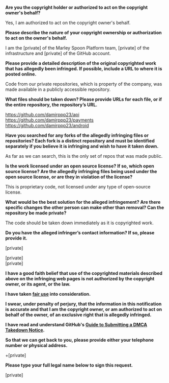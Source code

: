 **Are you the copyright holder or authorized to act on the copyright owner's behalf?**

Yes, I am authorized to act on the copyright owner's behalf.

**Please describe the nature of your copyright ownership or authorization to act on the owner's behalf.**

I am the [private] of the Marley Spoon Platform team, [private] of the infrastructure and [private] of the GitHub account.

**Please provide a detailed description of the original copyrighted work that has allegedly been infringed. If possible, include a URL to where it is posted online.**

Code from our private repositories, which is property of the company, was made available in a publicly accessible repository.

**What files should be taken down? Please provide URLs for each file, or if the entire repository, the repository’s URL.**

https://github.com/damirppp23/api  
https://github.com/damirppp23/payments  
https://github.com/damirppp23/android  

**Have you searched for any forks of the allegedly infringing files or repositories? Each fork is a distinct repository and must be identified separately if you believe it is infringing and wish to have it taken down.**

As far as we can search, this is the only set of repos that was made public.

**Is the work licensed under an open source license? If so, which open source license? Are the allegedly infringing files being used under the open source license, or are they in violation of the license?**

This is proprietary code, not licensed under any type of open-source license.

**What would be the best solution for the alleged infringement? Are there specific changes the other person can make other than removal? Can the repository be made private?**

The code should be taken down immediately as it is copyrighted work.

**Do you have the alleged infringer’s contact information? If so, please provide it.**

[private]  

[private]  
[private]

**I have a good faith belief that use of the copyrighted materials described above on the infringing web pages is not authorized by the copyright owner, or its agent, or the law.**

**I have taken <a href="https://www.lumendatabase.org/topics/22">fair use</a> into consideration.**

**I swear, under penalty of perjury, that the information in this notification is accurate and that I am the copyright owner, or am authorized to act on behalf of the owner, of an exclusive right that is allegedly infringed.**

**I have read and understand GitHub's <a href="https://docs.github.com/articles/guide-to-submitting-a-dmca-takedown-notice/">Guide to Submitting a DMCA Takedown Notice</a>.**

**So that we can get back to you, please provide either your telephone number or physical address.**

+[private]

**Please type your full legal name below to sign this request.**

[private]
